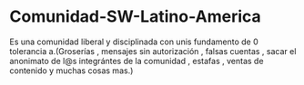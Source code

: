 # Comunidad-SW-Latino-America
Es una comunidad liberal y disciplinada con unis fundamento de 0 tolerancia a.(Groserías , mensajes sin autorización , falsas cuentas , sacar el anonimato de l@s integrántes de la comunidad , estafas , ventas de contenido y muchas cosas mas.)
